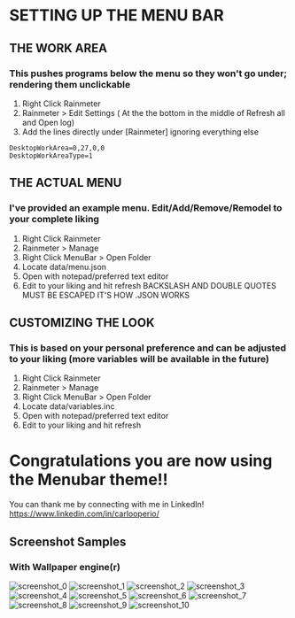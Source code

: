# SETTING UP THE MENU BAR

## THE WORK AREA
### This pushes programs below the menu so they won't go under; rendering them unclickable

1) Right Click Rainmeter
2) Rainmeter >  Edit Settings ( At the the bottom in the middle of Refresh all and Open log)
3) Add the lines directly under [Rainmeter] ignoring everything else
```
DesktopWorkArea=0,27,0,0
DesktopWorkAreaType=1
```

## THE ACTUAL MENU
### I've provided an example menu. Edit/Add/Remove/Remodel to your complete liking
1) Right Click Rainmeter
2) Rainmeter > Manage
3) Right Click MenuBar > Open Folder
4) Locate data/menu.json
5) Open with notepad/preferred text editor
6) Edit to your liking and hit refresh
BACKSLASH AND DOUBLE QUOTES MUST BE ESCAPED IT'S HOW .JSON WORKS


## CUSTOMIZING THE LOOK
### This is based on your personal preference and can be adjusted to your liking (more variables will be available in the future)

1) Right Click Rainmeter
2) Rainmeter > Manage
3) Right Click MenuBar > Open Folder
4) Locate data/variables.inc
5) Open with notepad/preferred text editor
6) Edit to your liking and hit refresh


# Congratulations you are now using the Menubar theme!!
You can thank me by connecting with me in LinkedIn! https://www.linkedin.com/in/carlooperio/

## Screenshot Samples
### With Wallpaper engine(r)
![screenshot_0](/screenshots/Screenshot_0.png)
![screenshot_1](/screenshots/Screenshot_1.png)
![screenshot_2](/screenshots/Screenshot_2.png)
![screenshot_3](/screenshots/Screenshot_3.png)
![screenshot_4](/screenshots/Screenshot_4.png)
![screenshot_5](/screenshots/Screenshot_5.jpg)
![screenshot_6](/screenshots/Screenshot_6.jpg)
![screenshot_7](/screenshots/Screenshot_7.jpg)
![screenshot_8](/screenshots/Screenshot_8.jpg)
![screenshot_9](/screenshots/Screenshot_9.jpg)
![screenshot_10](/screenshots/Screenshot_10.jpg)